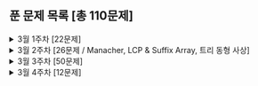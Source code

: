 ## 푼 문제 목록 [총 110문제]

<details>
<summary>3월 1주차 [22문제]</summary>
<div markdown="1">
  
|번호|티어|제목|
|--|--|--|
|17396|골드5|백도어|
|3079|골드5|입국심사|
|9252|골드4|LCS 2|
|17142|골드4|연구소 3|
|1726|골드3|로봇|
|19237|골드3|어른 상어|
|1039|골드3|교환|
|16970|골드3|BFS 스페셜 저지|
|15483|골드3|최소 편집|
|16916|골드3|부분 문자열|
|11812|골드3|K진 트리|
|1365|골드2|꼬인 전깃줄|
|24527|골드1|이상한 나라의 갈톤보드|
|2934|플래4|LRH 식물|
|11780|골드2|플로이드 2|
|2104|플래5|부분배열 고르기|
|9077|골드3|지뢰제거|
|3142|골드2|즐거운 삶을 위한 노력|
|24461|골드2|그래프의 줄기|
|6595|골드2|프로거|
|21982|골드1|상자 빌리기|
|1060|골드2|좋은 수|

</div>
</details>


<details>
<summary>3월 2주차 [26문제 / Manacher, LCP & Suffix Array, 트리 동형 사상]</summary>
<div markdown="1">
  
|번호|티어|제목|
|--|--|--|
|2917|골드2|늑대 사냥꾼|
|7787|골드1|빨간 칩, 초록 칩|
|2079|골드1|팰린드롬|
|1352|골드1|문자열|
|16163|플래5|#15164번_제보|
|9248|플래3|Suffix Array|
|16116|골드1|작은 큐브러버|
|3033|플래3|가장 긴 문자열|
|12928|플래4|트리와 경로의 길이|
|13160|골드1|최대 클리크 구하기|
|11722|실버2|가장 긴 감소하는 부분 수열|
|10819|실버2|차이를 최대로|
|1890|실버2|점프|
|10971|실버2|외판원 순회 2|
|19699|실버2|소-난다1|
|18123|다이아4|평행우주|
|21938|실버2|영상처리|
|18128|골드1|치삼이의 징검다리 건너기|
|1587|골드1|이분 매칭|
|2108|실버3|통계학|
|2673|플래4|교차하지 않는 원의 현들의 최대집합|
|10451|실버2|순열 사이클|
|2504|실버2|괄호의 값|
|3407|실버2|맹세|
|3683|플래3|고양이와 개|
|13034|플래3|다각형 게임|
|16187|플래3|Game on Plane|

</div>
</details>


<details>
<summary>3월 3주차 [50문제]</summary>
<div markdown="1">
  
|번호|티어|제목|
|--|--|--|
|10999|플래4|구간 합 구하기 2|
|16367|플래3|TV Show Game|
|16404|플래3|주식회사 승범이네|
|4307|실버2|개미|
|11479|플래2|서로 다른 부분 문자열의 개수 2|
|13264|플래4|접미사 배열 2|
|2583|실버1|영역 구하기|
|6588|실버1|골드바흐의 추측|
|10972|실버3|다음 순열|
|5397|실버3|키로거|
|1965|실버2|상자넣기|
|15664|실버2|N과 M (10)|
|8282|다이아5|Automorphisms|
|11568|실버2|민균이의 계략|
|7571|실버1|점 모으기|
|2659|실버3|십자카드 문제|
|3295|플래2|단방향 링크 네트워크|
|15954|실버1|인형들|
|14606|실버4|피자 (Small)|
|14607|실버3|피자 (Large)|
|2870|실버4|수학숙제|
|15903|실버2|카드 합체 놀이|
|1722|골드5|순열의 순서|
|1939|골드4|중량제한|
|1719|골드4|택배|
|18222|실버2|투에-모스 문자열|
|6986|실버4|절사평균|
|3896|실버1|소수 사이 수열|
|2560|골드3|짚신벌레|
|16937|실버4|두 스티커|
|4803|골드4|트리|
|2992|실버3|크면서 작은 수|
|16208|실버5|귀찮음|
|1344|골드4|축구|
|11256|실버5|사탕|
|11582|실버4|치킨 TOP N|
|2847|실버4|게임을 만든 동준이|
|15688|실버5|수 정렬하기 5|
|11497|실버1|통나무 건너뛰기|
|17952|실버3|과제는 끝나지 않아!|
|17390|실버3|이건 꼭 풀어야 해!|
|1662|골드5|압축|
|9237|실버5|이장님 초대|
|12871|실버5|무한 문자열|
|10216|골드5|Count Circle Groups|
|5555|실버5|반지|
|2828|실버5|사과 담기 게임|
|16197|골드4|두 동전|
|2138|실버1|전구와 스위치|
|1331|실버5|나이트 투어|
|1337|실버4|올바른 배열|
|2458|골드4|키 순서|
|14864|골드3|줄서기|

</div>
</details>


<details>
<summary>3월 4주차 [12문제]</summary>
<div markdown="1">
  
|번호|티어|제목|
|--|--|--|
|12788|실버4|제 2회 IUPC는 잘 개최될 수 있을까?|
|2089|실버4|-2진수|
|1417|실버5|국회의원 선서|
|3980|골드5|선발 명단|
|1303|실버1|전쟁 - 전투|
|1105|실버1|팔|
|13567|실버4|로봇|
|20055|골드5|컨베이어 벨트 위의 로봇|
|20291|실버3|파일 정리|
|11068|실버5|회문인 수|
|16435|실버5|스네이크버드|
|18223|골드4|민준이와 마산 그리고 건우|

</div>
</details>